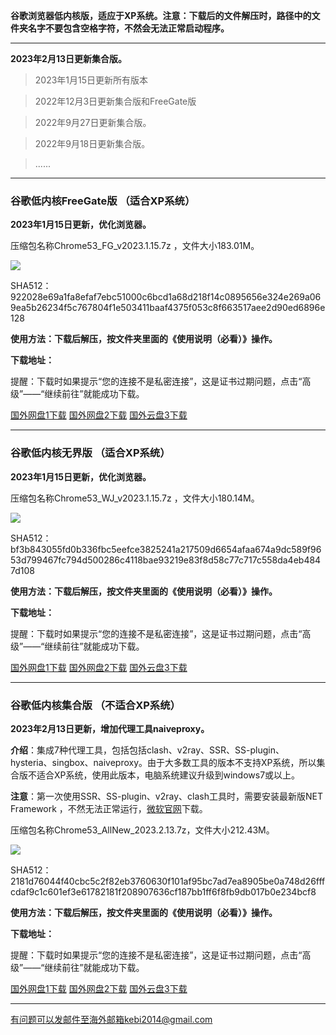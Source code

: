 **谷歌浏览器低内核版，适应于XP系统。注意：下载后的文件解压时，路径中的文件夹名字不要包含空格字符，不然会无法正常启动程序。**

***

**2023年2月13日更新集合版。**

> 2023年1月15日更新所有版本

> 2022年12月3日更新集合版和FreeGate版

> 2022年9月27日更新集合版。

> 2022年9月18日更新集合版。

> ......

***

### 谷歌低内核FreeGate版 （适合XP系统）

**2023年1月15日更新，优化浏览器。**

压缩包名称Chrome53_FG_v2023.1.15.7z ，文件大小183.01M。

![](https://fastly.jsdelivr.net/gh/Alvin9999/pac2/softimag/chrome53212.png)

SHA512：922028e69a1fa8efaf7ebc51000c6bcd1a68d218f14c0895656e324e269a069ea5b26234f5c767804f1e503411baaf4375f053c8f663517aee2d90ed6896e128

**使用方法：下载后解压，按文件夹里面的《使用说明（必看）》操作。**

**下载地址：**

提醒：下载时如果提示“您的连接不是私密连接”，这是证书过期问题，点击“高级”——“继续前往”就能成功下载。

[国外网盘1下载](https://d2.freessr2.xyz/Chrome53_FG_v2023.1.15.7z) 
[国外网盘2下载](https://d.ssrfree4.xyz/Chrome53_FG_v2023.1.15.7z) 
[国外云盘3下载](https://free.zhujicn2.net/Chrome53_FG_v2023.1.15.7z) 

***

### 谷歌低内核无界版 （适合XP系统）

**2023年1月15日更新，优化浏览器。**

压缩包名称Chrome53_WJ_v2023.1.15.7z ，文件大小180.14M。

![](https://fastly.jsdelivr.net/gh/Alvin9999/pac2/softimag/chrome5311283.PNG)

SHA512：bf3b843055fd0b336fbc5eefce3825241a217509d6654afaa674a9dc589f9653d799467fc794d500286c4118bae93219e83f8d58c77c717c558da4eb4847d108

**使用方法：下载后解压，按文件夹里面的《使用说明（必看）》操作。**

**下载地址：**

提醒：下载时如果提示“您的连接不是私密连接”，这是证书过期问题，点击“高级”——“继续前往”就能成功下载。

[国外网盘1下载](https://d2.freessr2.xyz/Chrome53_WJ_v2023.1.15.7z) 
[国外网盘2下载](https://d.ssrfree4.xyz/Chrome53_WJ_v2023.1.15.7z) 
[国外云盘3下载](https://free.zhujicn2.net/Chrome53_WJ_v2023.1.15.7z) 

***

### 谷歌低内核集合版 （不适合XP系统）

**2023年2月13日更新，增加代理工具naiveproxy。**

**介绍**：集成7种代理工具，包括包括clash、v2ray、SSR、SS-plugin、hysteria、singbox、naiveproxy。由于大多数工具的版本不支持XP系统，所以集合版不适合XP系统，使用此版本，电脑系统建议升级到windows7或以上。

**注意**：第一次使用SSR、SS-plugin、v2ray、clash工具时，需要安装最新版NET Framework ，不然无法正常运行，[微软官网](https://dotnet.microsoft.com/zh-cn/download/dotnet-framework/net48)下载。

压缩包名称Chrome53_AllNew_2023.2.13.7z，文件大小212.43M。

![](https://fastly.jsdelivr.net/gh/Alvin9999/pac2/softimag/chrome532.13.png)

SHA512：2181d76044f40cbc5c2f82eb3760630f101af95bc7ad7ea8905be0a748d26fffcdaf9c1c601ef3e61782181f208907636cf187bb1ff6f8fb9db017b0e234bcf8

**使用方法：下载后解压，按文件夹里面的《使用说明（必看）》操作。**

**下载地址：**

提醒：下载时如果提示“您的连接不是私密连接”，这是证书过期问题，点击“高级”——“继续前往”就能成功下载。

[国外网盘1下载](https://d2.freessr2.xyz/Chrome53_AllNew_2023.2.13.7z) 
[国外网盘2下载](https://d.ssrfree4.xyz/Chrome53_AllNew_2023.2.13.7z) 
[国外云盘3下载](https://free.zhujicn2.net/Chrome53_AllNew_2023.2.13.7z) 

***

有问题可以发邮件至海外邮箱kebi2014@gmail.com
